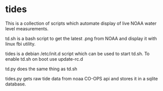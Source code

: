 tides
=====

This is a collection of scripts which automate display of live NOAA water level measurements.

td.sh is a bash script to get the latest .png from NOAA and display it with linux fbi utility.

tides is a debian /etc/init.d script which can be used to start td.sh.
    To enable td.sh on boot use update-rc.d

td.py does the same thing as td.sh

tides.py gets raw tide data from noaa CO-OPS api and stores it in a sqlite database.
